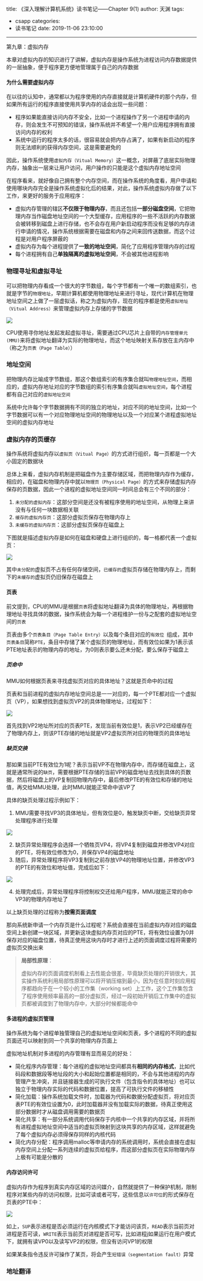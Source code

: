 title: 《深入理解计算机系统》读书笔记——Chapter 9(1)
author: 天渊
tags:
  - csapp
categories:
  - 读书笔记
date: 2019-11-06 23:10:00
---
第九章：虚拟内存

本章对虚拟内存的知识进行了讲解，虚拟内存是操作系统为进程访问内存数据提供的一层抽象，便于程序更方便地管理属于自己的内存数据
<!--more-->

#### 为什么需要虚拟内存

 在以往的认知中，通常都以为程序使用的内存直接就是计算机硬件的那个内存，但如果所有运行的程序直接使用共享内存的话会出现一些问题：

- 程序如果能直接访问内存不安全，比如一个进程操作了另一个进程申请的内存，则会发生不可预知的错误，操作系统并不希望一个用户应用程序拥有直接访问内存的权利
- 系统中运行的程序太多的话，很容易就会把内存占满了，如果有新启动的程序则无法顺利的获得内存空间，这是需要避免的

因此，操作系统使用`虚拟内存（Vitual Memory）`这一概念，对屏蔽了底层实际物理内存，抽象出一层来让用户访问，用户操作的只能是这个虚拟内存地址空间

在程序看来，就好像自己拥有整个内存空间，而在操作系统的角度看，用户申请和使用哪块内存完全是操作系统虚拟化后的结果，对此，操作系统虚拟内存做了以下工作，来更好的服务于应用程序：

- 虚拟内存管理的辖区**不仅限于物理内存**，而且还包括**一部分磁盘空间**，它把物理内存当作磁盘地址空间的一个大型缓存，应用程序的一些不活跃的内存数据会被转移到磁盘上进行存储，也不会存在用户新启动程序而没有足够的内存进行申请的情况，操作系统根据需要在磁盘和内存之间来回传送数据，而这个过程是对用户程序屏蔽的
- 虚拟内存为每个进程提供了**一致的地址空间**，简化了应用程序管理内存的过程
- 每个进程拥有自己**单独隔离的虚拟地址空间**，不会被其他进程影响

### 物理寻址和虚拟寻址

可以把物理内存看成一个很大的字节数组，每个字节都有一个唯一的数组索引，也就是字节的`物理地址`，早期计算机都使用物理地址来进行寻址，现代计算机在物理地址空间之上做了一层虚拟话，称之为虚拟内存，现在的程序都是使用`虚拟地址（Vitual Address）`来管理虚拟内存上存储的字节数据

![](http://img.mantian.site/201911071134_260.png)

CPU使用寻你地址发起发起虚拟寻址，需要通过CPU芯片上自带的`内存管理单元(MMU)`来将虚拟地址翻译为实际的物理地址，而这个地址映射关系存放在主内存中（称之为`页表（Page Table）`）

### 地址空间

把物理内存比喻成字节数组，那这个数组索引的有序集合就叫`物理地址空间`，而相应的，虚拟内存地址对应的字节数组的索引有序集合就叫`虚拟地址空间`，每个进程都有自己对应的`虚拟地址空间`

系统中允许每个字节数据拥有不同的独立的地址，对应不同的地址空间，比如一个字节数据可以有一个对应物理地址空间的物理地址以及一个对应某个进程虚拟地址空间的虚拟内存地址

### 虚拟内存的页缓存

操作系统将虚拟内存以`虚拟页（Vitual Page）`的方式进行组织，每一页都是一个大小固定的数据块

总体上来看，虚拟内存机制是把磁盘作为主要存储区域，而把物理内存作为缓存，相应的，在磁盘和物理内存中就以`物理页（Physical Page）`的方式来存储虚拟内存保存的页数据，因此一个进程的虚拟地址空间同一时间总会有三个不同的部分：

1. `未分配的虚拟内存`：这部分空间是还没有被程序使用的地址空间，从物理上来讲没有与任何一块数据相关联
2. `缓存的虚拟内存页`：这部分虚拟页保存在物理内存上
3. `未缓存的虚拟内存页`：这部分虚拟页保存在磁盘上

下图就是描述虚拟内存是如何在磁盘和硬盘上进行组织的，每一格都代表一个虚拟页：

![](http://img.mantian.site/201911071352_505.png)

其中`未分配的`虚拟页不占有任何存储空间，`已缓存的`虚拟页存储在物理内存上，而剩下的`未缓存的`虚拟页仍旧保存在磁盘上

#### 页表

前文提到，CPU的MMU是根据`页表`将虚拟地址翻译为具体的物理地址，再根据物理地址寻找具体的数据，操作系统会为每一个进程维护一份与之配套的虚拟地址空间的`页表`

页表由多个`页表条目（Page Table Entry）`以及每个条目对应的`有效位 `组成，其中`页表条目`简称`PTE`，条目中存储了某个虚拟页的物理地址，而有效位如果为1表示该PTE地址表示的物理内存的地址，为0则表示要么还未分配，要么保存于磁盘上

##### 页命中

MMU如何根据页表来寻找虚拟页对应的具体地址？这就是页命中的过程

页表和当前进程的虚拟内存地址空间总是一一对应的，每一个PTE都对应一个虚拟页（VP），如果想找到虚拟页VP2的具体物理地址，过程如下：

![](http://img.mantian.site/201911071445_849.png)

首先找到VP2地址所对应的页表PTE，发现当前有效位是1，表示VP2已经缓存在了物理内存上，则该PTE存储的地址就是VP2虚拟页所对应的物理页的具体地址

##### 缺页交换

那如果当前PTE有效位为1呢？表示当前VP不在物理内存中，而存储在磁盘上，这就是通常所说的`缺页`，需要根据PTE存储的当前VP的磁盘地址去找到具体的页数据，然后将磁盘上的VP复制回物理内存中，最后修改PTE的有效位和存储的地址值，再交给MMU处理，此时MMU就能正常命中该VP了

具体的缺页处理过程示例如下：

1. MMU需要寻找VP3的具体地址，但有效位是0，触发缺页中断，交给缺页异常处理程序进行处理

![](http://img.mantian.site/201911071501_172.png)

2. 缺页异常处理程序会选择一个牺牲页VP4，将VP4复制到磁盘并修改VP4对应的PTE，将有效位修改为0，并保存VP4的磁盘地址
3. 随后，异常处理程序将VP3复制到之前存放VP4的物理地址位置，并修改VP3的PTE的有效位和地址值，完成后如下：

![](http://img.mantian.site/201911071508_51.png)

4. 处理完成后，异常处理程序将控制权交还给用户程序，MMU就能正常的命中VP3的物理内存地址了

以上缺页处理的过程称为**按需页面调度**

那向系统新申请一个内存页是什么过程呢？系统会直接在当前虚拟内存对应的磁盘空间上新创建一块区域，并更新这块虚拟内存页对应的PTE，将有效位设置为0并保存对应的磁盘位置，待真正使用这块内存时才进行上述的页面调度过程将需要的虚拟页交换出来

> **局部性原理**：
>
> 虚拟内存的页面调度机制看上去性能会很差，毕竟缺页处理的开销很大，其实操作系统利用局部性原理可以将开销压缩到最小，因为在任意时刻应用程序都趋向于在一个较小的工作集（working set）上工作，这个工作集包含了程序使用频率最高的一部分虚拟页，经过一段初始开销后工作集中的虚拟页都被调度到了物理内存中，大部分时候都能命中

#### 多进程的虚拟页管理

操作系统为每个进程单独管理自己的虚拟地址空间和页表，多个进程的不同的虚拟页面还可以映射到同一个共享的物理内存页面上

虚拟地址机制对多进程的内存管理有显而易见的好处：

- 简化程序内存管理：每个进程的虚拟地址空间都具有**相同的内存格式**，比如代码段和数据段等地址段的大小和起始位置都是相同的，不会与其他进程的内存管理产生冲突，并且链接器生成的可执行文件（包含指令的具体地址）也可以独立于物理内存实际的代码和数据位置，提高了可执行文件的移植性
- 简化加载：操作系统加载文件时，加载器为代码和数据分配虚拟页，将对应页表PTE的有效位设置为0，此时加载器并没有加载实际的数据，待真正使用这部分数据时才从磁盘调用需要的数据页
- 简化共享：有一部分系统调用代码保存于内核中一个共享的内存区域，并将所有进程虚拟地址空间中适当的虚拟页映射到这块共享的内存区域，这样就避免了每个虚拟内存必须得保存同样的内核代码
- 简化内存分配：程序调用malloc等申请内存的系统调用时，系统会直接在虚拟内存空间上分配一系列连续的虚拟页给程序，而这部分虚拟页在实际物理内存上极有可能是分散的

#### 内存访问许可

虚拟内存作为程序到真实内存区域的访问媒介，自然就提供了一种保护机制，限制程序对某些内存的访问权限，比如可读或者可写，这些信息以`许可位`的形式保存在页表的PTE中：

![](http://img.mantian.site/201911071640_705.png)

如上，`SUP`表示进程是否必须运行在内核模式下才能访问该页，`READ`表示当前页对进程是否可读，`WRITE`表示当前页对进程是否可写，比如进程j如果运行在用户模式下，就拥有读VP0以及读写VP2的权限，但没有访问VP1的权限

如果某条指令违反许可操作了某页，将会产生`短错误（segmentation fault）`异常

### 地址翻译

















